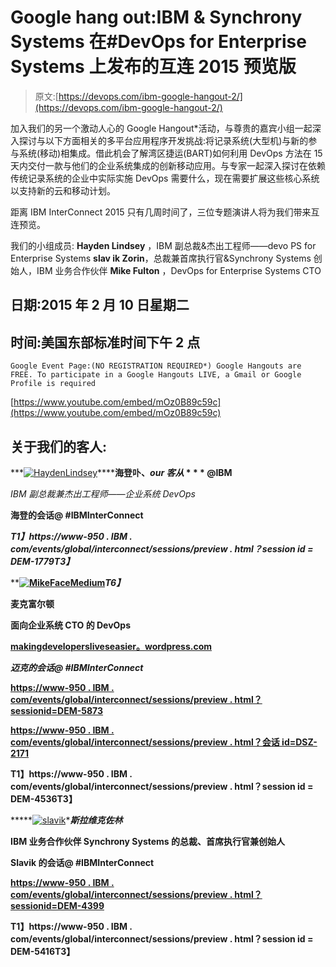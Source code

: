 # Google hang out:IBM & Synchrony Systems 在#DevOps for Enterprise Systems 上发布的互连 2015 预览版

> 原文:[https://devops.com/ibm-google-hangout-2/](https://devops.com/ibm-google-hangout-2/)

加入我们的另一个激动人心的 Google Hangout*活动，与尊贵的嘉宾小组一起深入探讨与以下方面相关的多平台应用程序开发挑战:将记录系统(大型机)与新的参与系统(移动)相集成。借此机会了解湾区捷运(BART)如何利用 DevOps 方法在 15 天内交付一款与他们的企业系统集成的创新移动应用。与专家一起深入探讨在依赖传统记录系统的企业中实际实施 DevOps 需要什么，现在需要扩展这些核心系统以支持新的云和移动计划。

距离 IBM InterConnect 2015 只有几周时间了，三位专题演讲人将为我们带来互连预览。

我们的小组成员:
**Hayden Lindsey** ，IBM 副总裁&杰出工程师——devo PS for Enterprise Systems
**slav ik Zorin**，总裁兼首席执行官&Synchrony Systems 创始人，IBM 业务合作伙伴
**Mike Fulton** ，DevOps for Enterprise Systems CTO

## **日期:2015 年 2 月 10 日星期二**

## **时间:美国东部标准时间**下午 2 点

```
Google Event Page:(NO REGISTRATION REQUIRED*) Google Hangouts are FREE. To participate in a Google Hangouts LIVE, a Gmail or Google Profile is required
```

[https://www.youtube.com/embed/mOz0B89c59c](https://www.youtube.com/embed/mOz0B89c59c)

## **关于我们的客人:**

***[![HaydenLindsey](../Images/1f33a39ee85d2f8a0823218362977c89.png)](https://devops.com/wp-content/uploads/2015/01/HaydenLindsey.jpg)******海登卟、****o***ur 客从* * * * @IBM**

*IBM 副总裁兼杰出工程师——企业系统 DevOps*

**海登的会话@ #IBMInterConnect**

***T1】https://www-950 . IBM . com/events/global/interconnect/sessions/preview . html？session id = DEM-1779T3】***

****[![MikeFaceMedium](../Images/46691be7f83a91eb5d9b8508d61a166f.png)](https://devops.com/wp-content/uploads/2015/01/MikeFaceMedium.jpg)*T6】***

****麦克富尔顿****

**面向企业系统 CTO 的 DevOps**

**[makingdevelopersliveseasier。<wbr>wordpress.com](makingdevelopersliveseasier.wordpress.com)**

***迈克的会话@ #IBMInterConnect***

**[https://www-950 . IBM . com/events/global/interconnect/sessions/preview . html？sessionid=DEM-5873](https://www-950.ibm.com/events/global/interconnect/sessions/preview.html?sessionid=DEM-5873)**

**[https://www-950 . IBM . com/events/global/interconnect/sessions/preview . html？会话 id=DSZ-2171](https://www-950.ibm.com/events/global/interconnect/sessions/preview.html?sessionid=DSZ-2171)**

****T1】https://www-950 . IBM . com/events/global/interconnect/sessions/preview . html？session id = DEM-4536T3】****

*****[![slavik](../Images/54b71d550bf00316f8ea24b49b0398a4.png)](https://devops.com/wp-content/uploads/2015/01/slavik.jpg)******斯拉维克佐林*****

**IBM 业务合作伙伴 Synchrony Systems 的总裁、首席执行官兼创始人**

**Slavik 的会话@ #IBMInterConnect**

**[https://www-950 . IBM . com/events/global/interconnect/sessions/preview . html？sessionid=DEM-4399](https://www-950.ibm.com/events/global/interconnect/sessions/preview.html?sessionid=DEM-4399)**

****T1】https://www-950 . IBM . com/events/global/interconnect/sessions/preview . html？session id = DEM-5416T3】****